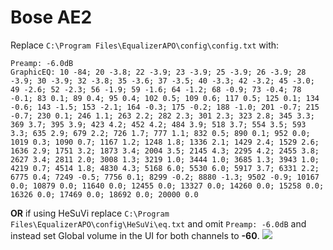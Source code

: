 # Bose AE2
Replace `C:\Program Files\EqualizerAPO\config\config.txt` with:
```
Preamp: -6.0dB
GraphicEQ: 10 -84; 20 -3.8; 22 -3.9; 23 -3.9; 25 -3.9; 26 -3.9; 28 -3.9; 30 -3.9; 32 -3.8; 35 -3.6; 37 -3.5; 40 -3.3; 42 -3.2; 45 -3.0; 49 -2.6; 52 -2.3; 56 -1.9; 59 -1.6; 64 -1.2; 68 -0.9; 73 -0.4; 78 -0.1; 83 0.1; 89 0.4; 95 0.4; 102 0.5; 109 0.6; 117 0.5; 125 0.1; 134 -0.6; 143 -1.5; 153 -2.1; 164 -0.3; 175 -0.2; 188 -1.0; 201 -0.7; 215 -0.7; 230 0.1; 246 1.1; 263 2.2; 282 2.3; 301 2.3; 323 2.8; 345 3.3; 369 3.7; 395 3.9; 423 4.2; 452 4.2; 484 3.9; 518 3.7; 554 3.5; 593 3.3; 635 2.9; 679 2.2; 726 1.7; 777 1.1; 832 0.5; 890 0.1; 952 0.0; 1019 0.3; 1090 0.7; 1167 1.2; 1248 1.8; 1336 2.1; 1429 2.4; 1529 2.6; 1636 2.9; 1751 3.2; 1873 3.4; 2004 3.5; 2145 4.3; 2295 4.2; 2455 3.8; 2627 3.4; 2811 2.0; 3008 1.3; 3219 1.0; 3444 1.0; 3685 1.3; 3943 1.0; 4219 0.7; 4514 1.8; 4830 4.3; 5168 6.0; 5530 6.0; 5917 3.7; 6331 2.2; 6775 0.4; 7249 -0.5; 7756 0.1; 8299 -0.2; 8880 -1.3; 9502 -0.9; 10167 0.0; 10879 0.0; 11640 0.0; 12455 0.0; 13327 0.0; 14260 0.0; 15258 0.0; 16326 0.0; 17469 0.0; 18692 0.0; 20000 0.0
```
**OR** if using HeSuVi replace `C:\Program Files\EqualizerAPO\config\HeSuVi\eq.txt` and omit `Preamp: -6.0dB` and instead set Global volume in the UI for both channels to **-60**.
![](https://raw.githubusercontent.com/jaakkopasanen/AutoEq/master/results/SBAF-Serious/innerfidelity/onear/Bose%20AE2/Bose%20AE2.png)